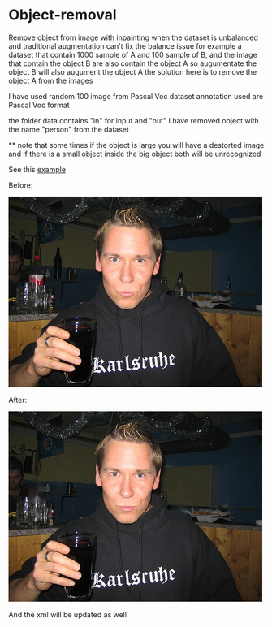 # Object-removal
 Remove object from image with inpainting
 when the dataset is unbalanced and traditional augmentation can't fix the balance issue
 for example a dataset that contain 1000 sample of A and 100 sample of B, and the image that contain the object B are also contain the object A so augumentate the object 
 B will also augument the object A 
 the solution here is to remove the object A from the images
 
 I have used random 100 image from Pascal Voc dataset 
 annotation used are Pascal Voc format 
 
 the folder data contains "in" for input and "out" 
 I have removed object with the name "person" from the dataset 
 
 ** note that some times if the object is large you will have a destorted image and if there is a small object inside the big object both will be unrecognized 
 
 See this [example](https://github.com/MustafaAlahmid/Object-removal/blob/main/example.ipynb)
 
 Before:

 ![before removing the object 'bottle' image ](https://github.com/MustafaAlahmid/Object-removal/blob/main/data/in/2007_000170.jpg)
 
 
 After:
 
 ![After removing the object 'bottle' image ](https://raw.githubusercontent.com/MustafaAlahmid/Object-removal/main/a.jpg)

 
 
 And the xml will be updated as well 

